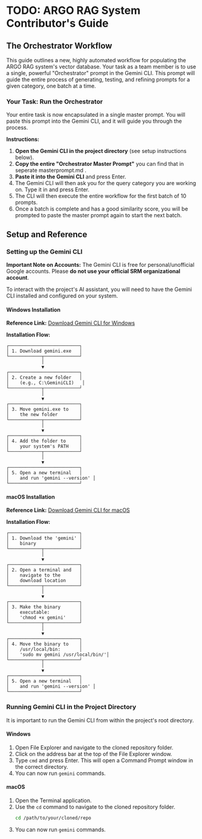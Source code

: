 
# TODO: ARGO RAG System Contributor's Guide

## The Orchestrator Workflow

This guide outlines a new, highly automated workflow for populating the ARGO RAG system's vector database. Your task as a team member is to use a single, powerful "Orchestrator" prompt in the Gemini CLI. This prompt will guide the entire process of generating, testing, and refining prompts for a given category, one batch at a time.

### Your Task: Run the Orchestrator

Your entire task is now encapsulated in a single master prompt. You will paste this prompt into the Gemini CLI, and it will guide you through the process.

**Instructions:**

1.  **Open the Gemini CLI in the project directory** (see setup instructions below).
2.  **Copy the entire "Orchestrator Master Prompt"** you can find that in seperate masterprompt.md .
3.  **Paste it into the Gemini CLI** and press Enter.
4.  The Gemini CLI will then ask you for the query category you are working on. Type it in and press Enter.
5.  The CLI will then execute the entire workflow for the first batch of 10 prompts.
6.  Once a batch is complete and has a good similarity score, you will be prompted to paste the master prompt again to start the next batch.


## Setup and Reference

### Setting up the Gemini CLI

**Important Note on Accounts:** The Gemini CLI is free for personal/unofficial Google accounts. Please **do not use your official SRM organizational account**.

To interact with the project's AI assistant, you will need to have the Gemini CLI installed and configured on your system.

#### Windows Installation

**Reference Link:** [Download Gemini CLI for Windows](https://your-download-link-for-windows.com/gemini.exe)

**Installation Flow:**

```
┌──────────────────────────┐
│ 1. Download gemini.exe   │
└────────────┬─────────────┘
             │
             ▼
┌──────────────────────────┐
│ 2. Create a new folder   │
│    (e.g., C:\GeminiCLI)   │
└────────────┬─────────────┘
             │
             ▼
┌──────────────────────────┐
│ 3. Move gemini.exe to    │
│    the new folder        │
└────────────┬─────────────┘
             │
             ▼
┌──────────────────────────┐
│ 4. Add the folder to     │
│    your system's PATH    │
└────────────┬─────────────┘
             │
             ▼
┌──────────────────────────┐
│ 5. Open a new terminal   │
│    and run 'gemini --version' │
└──────────────────────────┘
```

#### macOS Installation

**Reference Link:** [Download Gemini CLI for macOS](https://your-download-link-for-macos.com/gemini)

**Installation Flow:**

```
┌──────────────────────────┐
│ 1. Download the 'gemini' │
│    binary                │
└────────────┬─────────────┘
             │
             ▼
┌──────────────────────────┐
│ 2. Open a terminal and   │
│    navigate to the       │
│    download location     │
└────────────┬─────────────┘
             │
             ▼
┌──────────────────────────┐
│ 3. Make the binary       │
│    executable:           │
│    'chmod +x gemini'     │
└────────────┬─────────────┘
             │
             ▼
┌──────────────────────────┐
│ 4. Move the binary to    │
│    /usr/local/bin:       │
│    'sudo mv gemini /usr/local/bin/'│
└────────────┬─────────────┘
             │
             ▼
┌──────────────────────────┐
│ 5. Open a new terminal   │
│    and run 'gemini --version' │
└──────────────────────────┘
```

### Running Gemini CLI in the Project Directory

It is important to run the Gemini CLI from within the project\'s root directory.

#### Windows

1.  Open File Explorer and navigate to the cloned repository folder.
2.  Click on the address bar at the top of the File Explorer window.
3.  Type `cmd` and press Enter. This will open a Command Prompt window in the correct directory.
4.  You can now run `gemini` commands.

#### macOS

1.  Open the Terminal application.
2.  Use the `cd` command to navigate to the cloned repository folder.
    ```bash
    cd /path/to/your/cloned/repo
    ```
3.  You can now run `gemini` commands.
